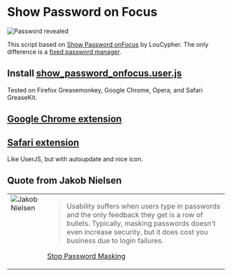 # Show Password on Focus

![Password revealed](http://nv.github.com/show-password-on-focus.js/intro.png)

This script based on [Show Password onFocus](http://userscripts.org/scripts/show/1892) by LouCypher.
The only difference is a [fixed password manager](http://userscripts.org/topics/43982).


## Install [show_password_onfocus.user.js](http://userscripts.org/scripts/source/68664.user.js)

Tested on Firefox Greasemonkey, Google Chrome, Opera, and Safari GreaseKit.


## [Google Chrome extension](https://chrome.google.com/extensions/detail/ogjaejebjmifpkiaafdnnpkkjnmopmhn)
## [Safari extension](http://userscripts.ru/js/show-password-on-focus/Show_Password_on_Focus.safariextz)

Like UserJS, but with autoupdate and nice icon.


## Quote from Jakob Nielsen

<table><tr>
<td valign="top">
  <img src="http://www.useit.com/jakob/jakob_nielsen.jpg" alt="Jakob Nielsen">
</td>
<td valign="top">
  <blockquote><p>Usability suffers when users type in passwords and the only feedback they get is a row of bullets. Typically, masking passwords doesn't even increase security, but it does cost you business due to login failures.</p></blockquote>
  <p><a href="http://www.useit.com/alertbox/passwords.html">Stop Password Masking</a></p>
</td>
</tr></table>